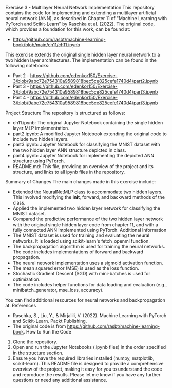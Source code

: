 Exercise 3 - Multilayer Neural Network Implementation
This repository contains the code for implementing and extending a multilayer artificial neural network (ANN), as described in Chapter 11 of "Machine Learning with PyTorch and Scikit-Learn" by Raschka et al. (2022). The original code, which provides a foundation for this work, can be found at:
- https://github.com/rasbt/machine-learning-book/blob/main/ch11/ch11.ipynb

This exercise extends the original single hidden layer neural network to a two hidden layer architectures. The implementation can be found in the following notebooks:
- Part 2 - https://github.com/edenkor150/Exercise-3/blob/9abc72e754310a9589818bec5ce825cefe1740d4/part2.ipynb
- Part 3 - https://github.com/edenkor150/Exercise-3/blob/9abc72e754310a9589818bec5ce825cefe1740d4/part3.ipynb
- Part 4 - https://github.com/edenkor150/Exercise-3/blob/9abc72e754310a9589818bec5ce825cefe1740d4/part3.ipynb

Project Structure
The repository is structured as follows:
- ch11.ipynb: The original Jupyter Notebook containing the single hidden layer MLP implementation.
- part2.ipynb: A modified Jupyter Notebook extending the original code to include two hidden layers.
- part3.ipynb: Jupyter Notebook for classifying the MNIST dataset with the two hidden layer ANN structure depicted in class.
- part4.ipynb: Jupyter Notebook for implementing the depicted ANN structure using PyTorch.
- README.md: This file, providing an overview of the project and its structure, and links to all ipynb files in the repository.

Summary of Changes
The main changes made in this exercise include:
- Extended the NeuralNetMLP class to accommodate two hidden layers. This involved modifying the __init__, forward, and backward methods of the class.
- Applied the implemented two hidden layer network for classifying the MNIST dataset.
- Compared the predictive performance of the two hidden layer network with the original single hidden layer code from chapter 11, and with a fully connected ANN implemented using PyTorch.
Additional Information
- The MNIST dataset is used for training and evaluating the neural networks. It is loaded using scikit-learn's fetch_openml function.
- The backpropagation algorithm is used for training the neural networks. The code includes implementations of forward and backward propagation.
- The neural network implementation uses a sigmoid activation function.
- The mean squared error (MSE) is used as the loss function.
- Stochastic Gradient Descent (SGD) with mini-batches is used for optimization.
- The code includes helper functions for data loading and evaluation (e.g., minibatch_generator, mse_loss, accuracy).

You can find additional resources for neural networks and backpropagation at.
References
- Raschka, S., Liu, Y., & Mirjalili, V. (2022). Machine Learning with PyTorch and Scikit-Learn. Packt Publishing.
- The original code is from https://github.com/rasbt/machine-learning-book.
How to Run the Code
1. Clone the repository.
2. Open and run the Jupyter Notebooks (.ipynb files) in the order specified in the structure section.
3. Ensure you have the required libraries installed (numpy, matplotlib, scikit-learn).
This README file is designed to provide a comprehensive overview of the project, making it easy for you to understand the code and reproduce the results. Please let me know if you have any further questions or need any additional assistance.
